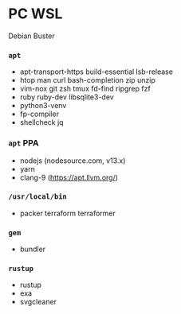 PC WSL
========
Debian Buster

### `apt`
- apt-transport-https build-essential lsb-release
- htop man curl bash-completion zip unzip
- vim-nox git zsh tmux fd-find ripgrep fzf
- ruby ruby-dev libsqlite3-dev
- python3-venv
- fp-compiler
- shellcheck jq

### `apt` PPA
- nodejs (nodesource.com, v13.x)
- yarn
- clang-9 (https://apt.llvm.org/)

### `/usr/local/bin`
- packer terraform terraformer

### `gem`
- bundler

### `rustup`
- rustup
- exa
- svgcleaner
